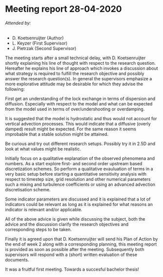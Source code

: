 # Meeting report 28-04-2020
###### Attended by:
- D. Koetsenruijter (Author)
- L. Keyzer (First Supervisor)
- J. Pietrzak (Second Supervisor)

The meeting starts after a small technical delay, with D. Koetsenruijter shortly explaining his line of thought with respect to the research question. Hereafter he explains his line of approach which invokes a discussion about what strategy is required to fulfill the research objective and possibly answer the research question(s). In general the supervisors emphasize a more explorative attitude may be desirable for which they advise the following:

First get an understanding of the lock exchange in terms of dispersion and diffusion. Especially with respect to the model and what can be expected from the model used in terms of over/undershooting or overdamping. 

It is suggested that the model is hydrostatic and thus would not account for vertical advection processes. This would indicate that a diffusive (overly damped) result might be expected. For the same reason it seems improbable that a stable solution might be attained.

Be curious and try out different research setups. Possibly try it in 2.5D and look at what values might be realistic. 

Initially focus on a qualitative explanation of the observed phenomena and numbers. As a start explore first- and second order upstream based discretization schemes. So perform a qualitative evauluation of terms in a very basic setup before starting a quantitative sensitivity analysis with respect to timestep size, grid resolution and other numerical parameters such a mixing and turbulence coefficients or using an advanced advection discretisation scheme.

Some indicator parameters are discussed and it is explained that a lot of indicators could be relevant as long as it is explained for what reasons an indicator is relevant and/or applicable.

All of the above advice is given while discussing the subject, both the advice and the discussion clarify the research objectives and corresponding steps to be taken. 

Finally it is agreed upon that D. Koetsenruijter will send his Plan of Action by the end of week 2 along with a corresponding planning, this meeting report is provided as soon as possible after the meeting. Subsequently both supervisors will respond with a (short) written evaluation of these documents.

It was a fruitful first meeting. Towards a succesful bachelor thesis!

